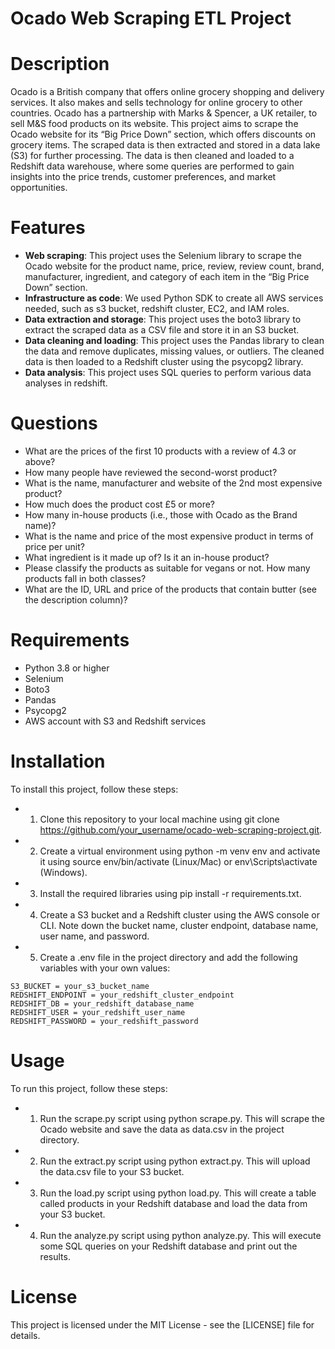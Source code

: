 # Ocado Web Scraping ETL Project

# Description

Ocado is a British company that offers online grocery shopping and delivery services. It also makes and sells technology for online grocery to other countries. Ocado has a partnership with Marks & Spencer, a UK retailer, to sell M&S food products on its website. 
This project aims to scrape the Ocado website for its “Big Price Down” section, which offers discounts on grocery items. The scraped data is then extracted and stored in a data lake (S3) for further processing. The data is then cleaned and loaded to a Redshift data warehouse, where some queries are performed to gain insights into the price trends, customer preferences, and market opportunities.

# Features
- **Web scraping**: This project uses the Selenium library to scrape the Ocado website for the product name, price, review, review count, brand, manufacturer, ingredient, and category of each item in the “Big Price Down” section.
- **Infrastructure as code**: We used Python SDK to create all AWS services needed, such as s3 bucket, redshift cluster, EC2, and IAM roles.
- **Data extraction and storage**: This project uses the boto3 library to extract the scraped data as a CSV file and store it in an S3 bucket.
- **Data cleaning and loading**: This project uses the Pandas library to clean the data and remove duplicates, missing values, or outliers. The cleaned data is then loaded to a Redshift cluster using the psycopg2 library.
- **Data analysis**: This project uses SQL queries to perform various data analyses in redshift.
  
# Questions
- What are the prices of the first 10 products with a review of 4.3 or above?
-	How many people have reviewed the second-worst product?
-	What is the name, manufacturer and website of the 2nd most expensive product?
-	How much does the product cost £5 or more?
-	How many in-house products (i.e., those with Ocado as the Brand name)?
-	What is the name and price of the most expensive product in terms of price per unit? 
-	What ingredient is it made up of? Is it an in-house product?
-	Please classify the products as suitable for vegans or not. How many products fall in both classes?
-	What are the ID, URL and price of the products that contain butter (see the description column)?

# Requirements
-	Python 3.8 or higher
-	Selenium
-	Boto3
-	Pandas
-	Psycopg2
-	AWS account with S3 and Redshift services
  
# Installation
To install this project, follow these steps:
- 1.	Clone this repository to your local machine using git clone https://github.com/your_username/ocado-web-scraping-project.git.
- 2.	Create a virtual environment using python -m venv env and activate it using source env/bin/activate (Linux/Mac) or env\Scripts\activate (Windows).
- 3.	Install the required libraries using pip install -r requirements.txt.
- 4.	Create a S3 bucket and a Redshift cluster using the AWS console or CLI. Note down the bucket name, cluster endpoint, database name, user name, and password.
- 5.	Create a .env file in the project directory and add the following variables with your own values:

```
S3_BUCKET = your_s3_bucket_name 
REDSHIFT_ENDPOINT = your_redshift_cluster_endpoint 
REDSHIFT_DB = your_redshift_database_name 
REDSHIFT_USER = your_redshift_user_name 
REDSHIFT_PASSWORD = your_redshift_password
```

# Usage
To run this project, follow these steps:
- 1.	Run the scrape.py script using python scrape.py. This will scrape the Ocado website and save the data as data.csv in the project directory.
- 2.	Run the extract.py script using python extract.py. This will upload the data.csv file to your S3 bucket.
- 3.	Run the load.py script using python load.py. This will create a table called products in your Redshift database and load the data from your S3 bucket.
- 4.	Run the analyze.py script using python analyze.py. This will execute some SQL queries on your Redshift database and print out the results.

# License
This project is licensed under the MIT License - see the [LICENSE] file for details.
